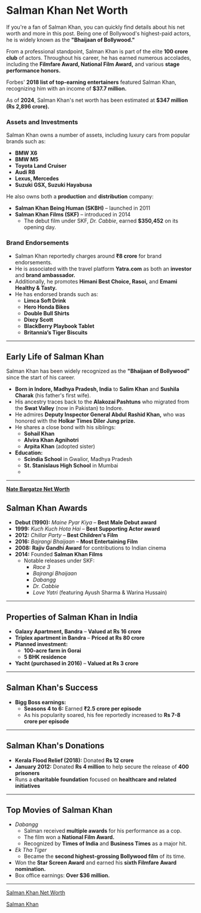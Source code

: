# Salman Khan Net Worth  

If you're a fan of Salman Khan, you can quickly find details about his net worth and more in this post. Being one of Bollywood's highest-paid actors, he is widely known as the **"Bhaijaan of Bollywood."**  

From a professional standpoint, Salman Khan is part of the elite **100 crore club** of actors. Throughout his career, he has earned numerous accolades, including the **Filmfare Award, National Film Award,** and various **stage performance honors.**  

Forbes' **2018 list of top-earning entertainers** featured Salman Khan, recognizing him with an income of **$37.7 million.**  

 

As of **2024**, Salman Khan's net worth has been estimated at **$347 million (Rs 2,896 crore).**  

### Assets and Investments  
Salman Khan owns a number of assets, including luxury cars from popular brands such as:  
- **BMW X6**  
- **BMW M5**  
- **Toyota Land Cruiser**  
- **Audi R8**  
- **Lexus, Mercedes**  
- **Suzuki GSX, Suzuki Hayabusa**  

He also owns both a **production** and **distribution** company:  
- **Salman Khan Being Human (SKBH)** – launched in 2011  
- **Salman Khan Films (SKF)** – introduced in 2014  
  - The debut film under SKF, *Dr. Cabbie*, earned **$350,452** on its opening day.  

### Brand Endorsements  
- Salman Khan reportedly charges around **₹8 crore** for brand endorsements.  
- He is associated with the travel platform **Yatra.com** as both an **investor** and **brand ambassador.**  
- Additionally, he promotes **Himani Best Choice, Rasoi,** and **Emami Healthy & Tasty.**  
- He has endorsed brands such as:  
  - **Limca Soft Drink**  
  - **Hero Honda Bikes**  
  - **Double Bull Shirts**  
  - **Dixcy Scott**  
  - **BlackBerry Playbook Tablet**  
  - **Britannia’s Tiger Biscuits**  

---

## Early Life of Salman Khan  

Salman Khan has been widely recognized as the **"Bhaijaan of Bollywood"** since the start of his career.  

- **Born in Indore, Madhya Pradesh, India** to **Salim Khan** and **Sushila Charak** (his father's first wife).  
- His ancestry traces back to the **Alakozai Pashtuns** who migrated from the **Swat Valley** (now in Pakistan) to Indore.  
- He admires **Deputy Inspector General Abdul Rashid Khan,** who was honored with the **Holkar Times Diler Jung prize.**  
- He shares a close bond with his siblings:  
  - **Sohail Khan**  
  - **Alvira Khan Agnihotri**  
  - **Arpita Khan** (adopted sister)  
- **Education:**  
  - **Scindia School** in Gwalior, Madhya Pradesh  
  - **St. Stanislaus High School** in Mumbai
  -  

---

**[Nate Bargatze Net Worth](https://github.com/Nate-Bargatze-Net-Worth)**




## Salman Khan Awards  

- **Debut (1990):** *Maine Pyar Kiya* – **Best Male Debut award**  
- **1999:** *Kuch Kuch Hota Hai* – **Best Supporting Actor award**  
- **2012:** *Chillar Party* – **Best Children's Film**  
- **2016:** *Bajrangi Bhaijaan* – **Most Entertaining Film**  
- **2008:** **Rajiv Gandhi Award** for contributions to Indian cinema  
- **2014:** Founded **Salman Khan Films**  
  - Notable releases under SKF:  
    - *Race 3*  
    - *Bajrangi Bhaijaan*  
    - *Dabangg*  
    - *Dr. Cabbie*  
    - *Love Yatri* (featuring Ayush Sharma & Warina Hussain)  

---

## Properties of Salman Khan in India  

- **Galaxy Apartment, Bandra** – **Valued at Rs 16 crore**  
- **Triplex apartment in Bandra** – **Priced at Rs 80 crore**  
- **Planned investment:**  
  - **100-acre farm in Gorai**  
  - **5 BHK residence**  
- **Yacht (purchased in 2016)** – **Valued at Rs 3 crore**  

---

## Salman Khan's Success  

- **Bigg Boss earnings:**  
  - **Seasons 4 to 6:** Earned **₹2.5 crore per episode**  
  - As his popularity soared, his fee reportedly increased to **Rs 7-8 crore per episode**  

---

## Salman Khan's Donations  

- **Kerala Flood Relief (2018):** Donated **Rs 12 crore**  
- **January 2012:** Donated **Rs 4 million** to help secure the release of **400 prisoners**  
- Runs a **charitable foundation** focused on **healthcare and related initiatives**  

---

## Top Movies of Salman Khan  

- *Dabangg*  
  - Salman received **multiple awards** for his performance as a cop.  
  - The film won a **National Film Award.**  
  - Recognized by **Times of India** and **Business Times** as a major hit.  
- *Ek Tha Tiger*  
  - Became the **second highest-grossing Bollywood film** of its time.  
- Won the **Star Screen Award** and earned his **sixth Filmfare Award nomination.**  
- Box office earnings: **Over $36 million.**  

---

[Salman Khan Net Worth](https://bollywoodnewsflash.com/salman-khan-net-worth/)

[Salman Khan](https://bollywoodnewsflash.com/salman-khan-net-worth/)





